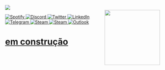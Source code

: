 
<img src="https://i.imgur.com/6n4rISM.gif"/>

<span style="display:block;text-align:center">
  <a href="https://github.com/juliateles22">
  <img height="180em" align="right" src="https://github-readme-stats.vercel.app/api/top-langs/?username=juliateles22&layout=compact&langs_count=7&theme=dracula"/>
</span>

![Spotify](https://img.shields.io/badge/Spotify-1ED760?style=for-the-badge&logo=spotify&logoColor=white)
![Discord](https://img.shields.io/badge/%3CServer%3E-%237289DA.svg?style=for-the-badge&logo=discord&logoColor=white)
![Twitter](https://img.shields.io/badge/<handle>-%231DA1F2.svg?style=for-the-badge&logo=Twitter&logoColor=white)
![LinkedIn](https://img.shields.io/badge/linkedin-%230077B5.svg?style=for-the-badge&logo=linkedin&logoColor=white)
![Telegram](https://img.shields.io/badge/Telegram-2CA5E0?style=for-the-badge&logo=telegram&logoColor=white)
![Steam](https://img.shields.io/badge/steam-%23000000.svg?style=for-the-badge&logo=steam&logoColor=white)
![Steam](https://img.shields.io/badge/steam-%23000000.svg?style=for-the-badge&logo=steam&logoColor=white)
![Outlook](https://img.shields.io/badge/Microsoft_Outlook-0078D4?style=for-the-badge&logo=microsoft-outlook&logoColor=white)

  <h1> em construção </h1>
